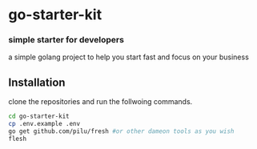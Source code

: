 # go-starter-kit
### simple starter for developers

a simple golang project to help you start fast and focus on your business


## Installation

clone the repositories and run the follwoing commands.

```sh
cd go-starter-kit
cp .env.example .env
go get github.com/pilu/fresh #or other dameon tools as you wish
flesh
```